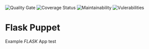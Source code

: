 ![Quality Gate](https://sonarcloud.io/api/project_badges/measure?project=ipcrm-puppet_webapp&metric=alert_status)
![Coverage Status](https://sonarcloud.io/api/project_badges/measure?project=ipcrm-puppet_webapp&metric=coverage)
![Maintainability](https://sonarcloud.io/api/project_badges/measure?project=ipcrm-puppet_webapp&metric=sqale_rating)
![Vulerabilities](https://sonarcloud.io/api/project_badges/measure?project=ipcrm-puppet_webapp&metric=vulnerabilities)


Flask Puppet
=================
Example *FLASK* App
test

